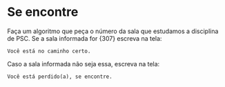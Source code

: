 # Se encontre

Faça um algoritmo que peça o número da sala que estudamos a disciplina de PSC.
Se a sala informada for {307} escreva na tela: 
~~~
Você está no caminho certo.
~~~
Caso a sala informada não seja essa, escreva na tela:
~~~
Você está perdido(a), se encontre.
~~~
